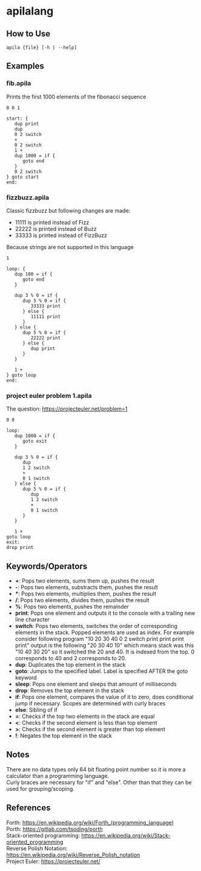 # apilalang
## How to Use
```
apila {file} [-h | --help]
```

## Examples
### fib.apila
Prints the first 1000 elements of the fibonacci sequence
``` apila
0 0 1 

start: {
   dup print
   dup
   0 2 switch
   +
   0 2 switch
   1 +
   dup 1000 = if {
      goto end
   }
   0 2 switch
} goto start
end:
```

### fizzbuzz.apila
Classic fizzbuzz but following changes are made:  
- 11111 is printed instead of Fizz
- 22222 is printed instead of Buzz
- 33333 is printed instead of FizzBuzz  

Because strings are not supported in this language
``` apila
1

loop: {
   dup 100 = if {
      goto end
   }
   
   dup 3 % 0 = if {
      dup 5 % 0 = if {
         33333 print
      } else {
         11111 print
      }
   } else {
      dup 5 % 0 = if {
         22222 print
      } else {
         dup print
      }
   }

   1 +  
} goto loop
end:
```

### project euler problem 1.apila
The question: https://projecteuler.net/problem=1
``` apila
0 0

loop: 
   dup 1000 = if {
      goto exit
   }

   dup 3 % 0 = if {
      dup 
      1 2 switch
      +
      0 1 switch
   } else {
      dup 5 % 0 = if {
         dup
         1 2 switch
         +
         0 1 switch
      }
   }

   1 +
goto loop
exit:
drop print
```
## Keywords/Operators
- __\+__: Pops two elements, sums them up, pushes the result
- __\-__: Pops two elements, substracts them, pushes the result
- __\*__: Pops two elements, multiplies them, pushes the result
- __/__: Pops two elements, divides them, pushes the result
- __%__: Pops two elements, pushes the remainder
- __print__: Pops one element and outputs it to the console with a trailing new line character
- __switch__: Pops two elements, switches the order of corresponding elements in the stack. Popped elements are used as index. For example consider following program "10 20 30 40 0 2 switch print print print print" output is the following "20 30 40 10" which means stack was this "10 40 30 20" so it switched the 20 and 40. It is indexed from the top. 0 corresponds to 40 and 2 corresponds to 20.
- __dup__: Duplicates the top element in the stack
- __goto__: Jumps to the specified label. Label is specified AFTER the goto keyword
- __sleep__: Pops one element and sleeps that amount of milliseconds
- __drop__: Removes the top element in the stack
- __if__: Pops one element, compares the value of it to zero, does conditional jump if necessary. Scopes are determined with curly braces
- __else__: Sibling of if
- __=__: Checks if the top two elements in the stack are equal
- __<__: Checks if the second element is less than top element
- __\>__: Checks if the second element is greater than top element
- __!__: Negates the top element in the stack
## Notes
There are no data types only 64 bit floating point number so it is more a calculator than a programming language.  
Curly braces are necessary for "if" and "else". Other than that they can be used for grouping/scoping.

## References
Forth: https://en.wikipedia.org/wiki/Forth_(programming_language)  
Porth: https://gitlab.com/tsoding/porth  
Stack-oriented programming: https://en.wikipedia.org/wiki/Stack-oriented_programming  
Reverse Polish Notation: https://en.wikipedia.org/wiki/Reverse_Polish_notation  
Project Euler: https://projecteuler.net/